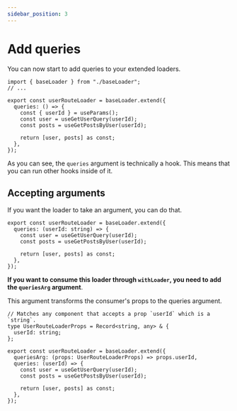 ```yaml
---
sidebar_position: 3
---
```


# Add queries

You can now start to add queries to your extended loaders.

```tsx title="/src/loaders/userRouteLoader.tsx" {6-10}
import { baseLoader } from "./baseLoader";
// ...

export const userRouteLoader = baseLoader.extend({
  queries: () => {
    const { userId } = useParams();
    const user = useGetUserQuery(userId);
    const posts = useGetPostsByUser(userId);

    return [user, posts] as const;
  },
});
```

As you can see, the `queries` argument is technically a hook. This means that you can run other hooks inside of it.

## Accepting arguments

If you want the loader to take an argument, you can do that.

```tsx {2}
export const userRouteLoader = baseLoader.extend({
  queries: (userId: string) => {
    const user = useGetUserQuery(userId);
    const posts = useGetPostsByUser(userId);

    return [user, posts] as const;
  },
});
```

**If you want to consume this loader through `withLoader`, you need to add the `queriesArg` argument**.

This argument transforms the consumer's props to the queries argument.

```tsx {7-8}
// Matches any component that accepts a prop `userId` which is a `string`.
type UserRouteLoaderProps = Record<string, any> & {
  userId: string;
};

export const userRouteLoader = baseLoader.extend({
  queriesArg: (props: UserRouteLoaderProps) => props.userId,
  queries: (userId) => {
    const user = useGetUserQuery(userId);
    const posts = useGetPostsByUser(userId);

    return [user, posts] as const;
  },
});
```

